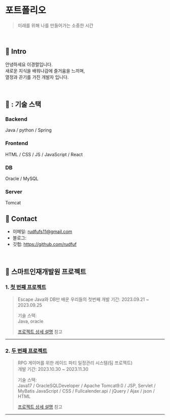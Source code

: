 # 포트폴리오
> 미래를 위해 나를 만들어가는 소중한 시간

</br>

## :pushpin: Intro
안녕하세요 이경렬입니다.</br>
새로운 지식을 배워나감에 즐거움을 느끼며,</br>
열정과 끈기를 가진 개발자 입니다.</br>

</br>

## 📌 : 기술 스택
### Backend 
Java / python / Spring 
### Frontend
HTML / CSS / JS / JavaScript / React
### DB
Oracle / MySQL
### Server
Tomcat 

## :pushpin: Contact
- 이메일: rudfufs11@gmail.com
- 블로그: 
- 깃헙: https://github.com/rudfuf

</br>

## :pushpin: 스마트인재개발원 프로젝트
### 1. [첫 번째 프로젝트](https://github.com/2023-SMHRD-IS-BigData2/Escape)
> Escape Java와 DB만 배운 우리들의 첫번째
>개발 기간: 2023.09.21 ~ 2023.09.25  
>  
>기술 스택:  
>Java, oracle  
> 
>  
>[프로젝트 상세 설명](https://github.com/2023-SMHRD-IS-BigData2/Escape) 참고

---

### 2. [두 번째 프로젝트](https://github.com/2023-SMHRD-IS-BigData2/p_gamers)
> RPG 게이머를 위한 레이드 파티 일정관리 시스템(팀 프로젝트)  
>개발 기간: 2023.10.30 ~ 2023.11.30  
>  
>기술 스택:  
>Java17 / OracleSQLDeveloper / Apache Tomcat9.0 / JSP, Servlet / MyBatis
> JavaScript / CSS / Fullcalender.api / jQuery / Ajax / json / HTML
>  
>[프로젝트 상세 설명](https://github.com/2023-SMHRD-IS-BigData2/p_gamers) 참고

---

